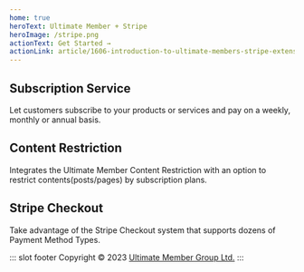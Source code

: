 ```yaml
---
home: true
heroText: Ultimate Member + Stripe
heroImage: /stripe.png
actionText: Get Started →
actionLink: article/1606-introduction-to-ultimate-members-stripe-extension
---
```


<div class="features">
  <div class="feature">
    <h2>Subscription Service</h2>
    <p>Let customers subscribe to your products or services and pay on a weekly, monthly or annual basis.</p>
  </div>
  <div class="feature">
    <h2>Content Restriction</h2>
    <p>Integrates the Ultimate Member Content Restriction with an option to restrict contents(posts/pages) by subscription plans.</p>
  </div>
  <div class="feature">
    <h2>Stripe Checkout</h2>
    <p>Take advantage of the Stripe Checkout system that supports dozens of Payment Method Types.</p>
  </div>
</div>

::: slot footer
Copyright © 2023 [Ultimate Member Group Ltd.](https://ultimatemember.com/)
:::